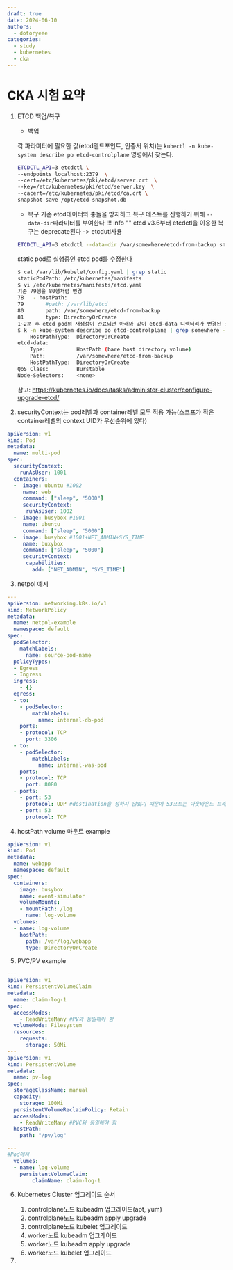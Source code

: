 ```yaml
---
draft: true
date: 2024-06-10
authors:
  - dotoryeee
categories:
  - study
  - kubernetes
  - cka
---
```

# CKA 시험 요약

<!-- more -->

1. ETCD 백업/복구
    - 백업

    각 파라미터에 필요한 값(etcd엔드포인트, 인증서 위치)는 `kubectl -n kube-system describe po etcd-controlplane` 명령에서 찾는다.
    ```sh
    ETCDCTL_API=3 etcdctl \
    --endpoints localhost:2379  \
    --cert=/etc/kubernetes/pki/etcd/server.crt  \
    --key=/etc/kubernetes/pki/etcd/server.key  \
    --cacert=/etc/kubernetes/pki/etcd/ca.crt \
    snapshot save /opt/etcd-snapshot.db
    ```

    - 복구
    기존 etcd데이터와 충돌을 방지하고 복구 테스트를 진행하기 위해 `--data-dir`파라미터를 부여한다
    !!! info ""
        etcd v3.6부터 etcdctl을 이용한 복구는 deprecate된다 -> etcdutl사용
    ```sh
    ETCDCTL_API=3 etcdctl --data-dir /var/somewhere/etcd-from-backup snapshot restore /opt/etcd-snapshot.db
    ```
    static pod로 실행중인 etcd pod를 수정한다
    ```sh
    $ cat /var/lib/kubelet/config.yaml | grep static
    staticPodPath: /etc/kubernetes/manifests
    $ vi /etc/kubernetes/manifests/etcd.yaml
    기존 79행을 80행처럼 변경
    78   - hostPath:
    79       #path: /var/lib/etcd
    80       path: /var/somewhere/etcd-from-backup
    81       type: DirectoryOrCreate
    1~2분 후 etcd pod의 재생성이 완료되면 아래와 같이 etcd-data 디렉터리가 변경된 것을 확인할 수 있다
    $ k -n kube-system describe po etcd-controlplane | grep somewhere -C3
        HostPathType:  DirectoryOrCreate
    etcd-data:
        Type:          HostPath (bare host directory volume)
        Path:          /var/somewhere/etcd-from-backup
        HostPathType:  DirectoryOrCreate
    QoS Class:         Burstable
    Node-Selectors:    <none>
    ```

    참고: https://kubernetes.io/docs/tasks/administer-cluster/configure-upgrade-etcd/


2. securityContext는 pod레벨과 container레벨 모두 적용 가능(스코프가 작은 container레벨의 context UID가 우선순위에 있다)
```yaml
apiVersion: v1
kind: Pod
metadata:
  name: multi-pod
spec:
  securityContext:
    runAsUser: 1001
  containers:
  -  image: ubuntu #1002
     name: web
     command: ["sleep", "5000"]
     securityContext:
      runAsUser: 1002
  -  image: busybox #1001
     name: ubuntu
     command: ["sleep", "5000"]
  -  image: busybox #1001+NET_ADMIN+SYS_TIME
     name: buxybox
     command: ["sleep", "5000"]
     securityContext:
      capabilities:
        add: ["NET_ADMIN", "SYS_TIME"]
```

3. netpol 예시
```yaml
---
apiVersion: networking.k8s.io/v1
kind: NetworkPolicy
metadata:
  name: netpol-example
  namespace: default
spec:
  podSelector:
    matchLabels:
      name: source-pod-name
  policyTypes:
  - Egress
  - Ingress
  ingress:
    - {}
  egress:
  - to:
    - podSelector:
        matchLabels:
          name: internal-db-pod
    ports:
    - protocol: TCP
      port: 3306
  - to:
    - podSelector:
        matchLabels:
          name: internal-was-pod
    ports:
    - protocol: TCP
      port: 8080
  - ports:
    - port: 53
      protocol: UDP #destination을 정하지 않았기 때문에 53포트는 아웃바운드 트래픽은 제한되지 않음
    - port: 53
      protocol: TCP
```

4. hostPath volume 마운트 example
```yaml
apiVersion: v1
kind: Pod
metadata:
  name: webapp
  namespace: default
spec:
  containers:
    image: busybox
    name: event-simulator
    volumeMounts:
    - mountPath: /log
      name: log-volume
  volumes:
  - name: log-volume
    hostPath:
      path: /var/log/webapp
      type: DirectoryOrCreate
```

5. PVC/PV example
```yaml
---
apiVersion: v1
kind: PersistentVolumeClaim
metadata:
  name: claim-log-1
spec:
  accessModes:
    - ReadWriteMany #PV와 동일해야 함
  volumeMode: Filesystem
  resources:
    requests:
      storage: 50Mi
---
apiVersion: v1
kind: PersistentVolume
metadata:
  name: pv-log
spec:
  storageClassName: manual
  capacity:
    storage: 100Mi
  persistentVolumeReclaimPolicy: Retain
  accessModes:
    - ReadWriteMany #PVC와 동일해야 함
  hostPath:
    path: "/pv/log"

---
#Pod에서
  volumes:
  - name: log-volume
    persistentVolumeClaim:
        claimName: claim-log-1
```

6. Kubernetes Cluster 업그레이드 순서
    1. controlplane노드 kubeadm 업그레이드(apt, yum)
    2. controlplane노드 kubeadm apply upgrade
    3. controlplane노드 kubelet 업그레이드
    4. worker노트 kubeadm 업그레이드
    5. worker노드 kubeadm apply upgrade
    6. worker노드 kubelet 업그레이드

7. 